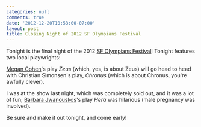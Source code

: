 ```yaml
---
categories: null
comments: true
date: '2012-12-20T10:53:00-07:00'
layout: post
title: Closing Night of 2012 SF Olympians Festival
---
```


Tonight is the final night of the 2012 [SF Olympians Festival](http://www.sfolympians.com/)! Tonight features two local playwrights:

[Megan Cohen](http://plays.megancohen.com/)'s play *Zeus* (which, yes, is about Zeus) will go head to head with Christian Simonsen's play, *Chronus* (which is about Chronus, you're awfully clever).

I was at the show last night, which was completely sold out, and it was a lot of fun; [Barbara Jwanouskos](https://twitter.com/bjwany)'s play *Hera* was hilarious (male pregnancy was involved).

Be sure and make it out tonight, and come early!